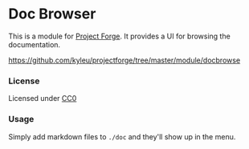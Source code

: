 # Doc Browser

This is a module for [Project Forge](https://projectforge.dev). It provides a UI for browsing the documentation.

https://github.com/kyleu/projectforge/tree/master/module/docbrowse

### License

Licensed under [CC0](https://creativecommons.org/publicdomain/zero/1.0)

### Usage

Simply add markdown files to `./doc` and they'll show up in the menu.
